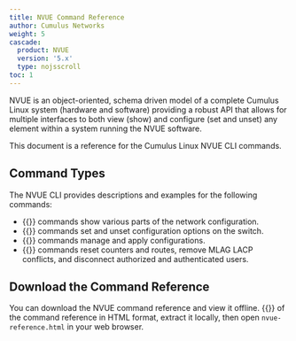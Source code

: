 ```yaml
---
title: NVUE Command Reference
author: Cumulus Networks
weight: 5
cascade:
  product: NVUE
  version: '5.x'
  type: nojsscroll
toc: 1
---
```

NVUE is an object-oriented, schema driven model of a complete Cumulus Linux system (hardware and software) providing a robust API that allows for multiple interfaces to both view (show) and configure (set and unset) any element within a system running the NVUE software.

This document is a reference for the Cumulus Linux NVUE CLI commands.

## Command Types

The NVUE CLI provides descriptions and examples for the following commands:
- {{<link title="Show Commands" text="nv show">}} commands show various parts of the network configuration.
- {{<link url="Set-and-Unset-Commands" text="nv set and nv unset">}} commands set and unset configuration options on the switch.
- {{<link url="Config-Commands" text="nv config">}} commands manage and apply configurations.
- {{<link url="/Action-Commands" text="nv action">}} commands reset counters and routes, remove MLAG LACP conflicts, and disconnect authorized and authenticated users.

## Download the Command Reference

You can download the NVUE command reference and view it offline. {{<exlink url="https://docs.nvidia.com/networking-ethernet-software/nvue-reference/NVUECL59-html.zip" text="Download a zip file">}} of the command reference in HTML format, extract it locally, then open `nvue-reference.html` in your web browser.
